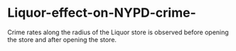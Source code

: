# Liquor-effect-on-NYPD-crime-
Crime rates along the radius of the Liquor store is observed before opening the store and after opening the store.
